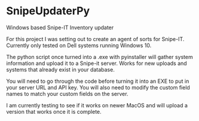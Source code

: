 # SnipeUpdaterPy
Windows based Snipe-IT Inventory updater

For this project I was setting out to create an agent of sorts for Snipe-IT.
Currently only tested on Dell systems running Windows 10.

The python script once turned into a .exe with pyinstaller will gather system information 
and upload it to a Snipe-it server. Works for new uploads and systems that already exist in your database.

You will need to go through the code before turning it into an EXE to put in your server URL and API key. 
You will also need to modify the custom field names to match your custom fields on the server.

I am currently testing to see if it works on newer MacOS and will upload a version that works once it is complete.
